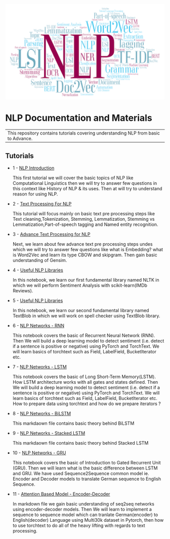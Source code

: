 <p align="center">
    <img src="/word_cloud.png" height="300px">
</p>

# NLP Documentation and Materials
<table>
<tr>
<td>
  This repository contains tutorials covering understanding NLP from basic to Advance.
</td>
</tr>
</table>

## Tutorials



* 1 - [NLP Introduction](https://github.com/iNeuron-Pvt-Ltd/NLP-Documentation-and-Material/tree/main/22%20July'23%20NLP%20Introduction) 

    This first tutorial we will cover the basic topics of NLP like Computational Linguistics then we will try to answer few questions in this context like History of NLP & its uses. Then at will try to understand reason for using NLP.

* 2 - [Text Processing For NLP](https://github.com/iNeuron-Pvt-Ltd/NLP-Documentation-and-Material/blob/main/23%20July'23%20Text%20Processing%20For%20NLP/Text%20Processing%20For%20NLP.md) 

    This tutorial will focus mainly on basic text pre processing steps like Text cleaning,Tokenization, Stemming, Lemmatization, Stemming vs Lemmatization,Part-of-speech tagging and Named entity recognition.

* 3 - [Advance Text Processing for NLP](https://github.com/iNeuron-Pvt-Ltd/NLP-Documentation-and-Material/blob/main/25%20July'23%20Text%20Processing%20For%20NLP/July'25%20Text%20Processing%20For%20NLP.ipynb) 

    Next, we learn about few advance text pre processing steps undes which we will try to answer few questions like what is Embedding? what is Word2Vec and learn its type CBOW and skipgram. Then gain basic understanding of Gensim.

* 4 - [Useful NLP Libraries](https://github.com/iNeuron-Pvt-Ltd/NLP-Documentation-and-Material/blob/main/26%20July'23%20Useful%20NLP%20Libraries/NLTK%20Library.ipynb)

    In this notebook, we learn our first fundamental library named NLTK in which we will perform Sentiment Analysis with scikit-learn(IMDb Reviews).

* 5 - [Useful NLP Libraries](https://github.com/iNeuron-Pvt-Ltd/NLP-Documentation-and-Material/blob/main/27%20July'23%20Useful%20NLP%20Libraries/TextBlob%20Library.ipynb)

    In this notebook, we learn our second fundamental library named TextBlob in which we will work on spell checker using TextBlob library. 

* 6 - [NLP Networks - RNN](https://github.com/iNeuron-Pvt-Ltd/NLP-Documentation-and-Material/tree/main/29%20July'23%20NLP%20Networks) 

    This notebook covers the basic of Recurrent Neural Network (RNN). Then We will build a deep learning model to detect sentiment (i.e. detect if a sentence is positive or negative) using PyTorch and TorchText. We will learn basics of torchtext such as Field, LabelField, BucketIterator etc.

* 7 - [NLP Networks - LSTM](https://github.com/iNeuron-Pvt-Ltd/NLP-Documentation-and-Material/tree/main/30%20July'23%20NLP%20Networks) 

    This notebook covers the basic of Long Short-Term Memory(LSTM). How LSTM architecture works with all gates and states defined. Then We will build a deep learning model to detect sentiment (i.e. detect if a sentence is positive or negative) using PyTorch and TorchText. We will learn basics of torchtext such as Field, LabelField, BucketIterator etc. How to prepare data using torchtext and how do we prepare iterators ?

* 8 - [NLP Networks - BiLSTM](https://github.com/iNeuron-Pvt-Ltd/NLP-Documentation-and-Material/tree/main/31%20July'23%20NLP%20Networks)

    This markdaown file contains basic theory behind BiLSTM

* 9 - [NLP Networks - Stacked LSTM](https://github.com/iNeuron-Pvt-Ltd/NLP-Documentation-and-Material/tree/main/31%20July'23%20NLP%20Networks)

    This markdaown file contains basic theory behind Stacked LSTM

* 10 - [NLP Networks - GRU](https://github.com/iNeuron-Pvt-Ltd/NLP-Documentation-and-Material/tree/main/2%20Aug'23%20NLP%20Networks)

    This notebook covers the basic of Introduction to Gated Recurrent Unit (GRU). Then we will learn what is the basic difference between LSTM and GRU. We have used Sequence2Sequence common model ie. Encoder and Decoder models to translate German sequence to English Sequence.

* 11 - [Attention Based Model - Encoder-Decoder](https://github.com/iNeuron-Pvt-Ltd/NLP-Documentation/blob/main/3%20Aug'23%20Attention%20Based%20Model/encoder_decoder.md)

    In markdown file we gain basic understanding of seq2seq networks using encoder-decoder models. Then We will learn to implement a sequence to sequence model which can tranlate German(encoder) to English(decoder) Language using  Multi30k dataset in Pytorch, then how to use torchtext to do all of the heavy lifting with regards to text processing.
